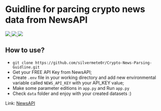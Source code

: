 # Guidline for parcing crypto news data from NewsAPI
<a href="https://github.com/silvermete0r/jacque-fresco-quotes-api">
    <img src="https://img.shields.io/github/stars/silvermete0r/Crypto-News-Parsing-Guidline?style=social">
</a> 
<a href="https://github.com/silvermete0r/jacque-fresco-quotes-api">
    <img src="https://img.shields.io/github/forks/silvermete0r/Crypto-News-Parsing-Guidline?style=plastic">
</a> 
<a href="https://github.com/silvermete0r/jacque-fresco-quotes-api">
    <img src="https://img.shields.io/github/license/silvermete0r/Crypto-News-Parsing-Guidline?style=plastic">
</a>

## How to use?
 - `git clone https://github.com/silvermete0r/Crypto-News-Parsing-Guidline.git`
 - Get your FREE API Key from NewsAPI;
 - Create `.env` file in your working directory and add new environmental variable called `NEWS_API_KEY` with your API_KEY value;
 - Make some parameter editions in `app.py` and Run `app.py`
 - Check `data` folder and enjoy with your created datasets :)
   
Link: [NewsAPI](https://newsapi.org/)




